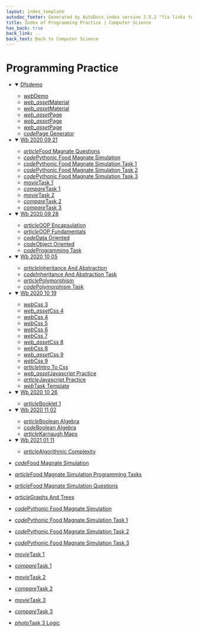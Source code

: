 ```yaml
---
layout: index_template
autodoc_footer: Generated by AutoDocs.index version 2.5.2 "fix links to documents" ⓒ Starwort, 2020
title: Index of Programming Practice | Computer Science
has_back: true
back_link: ..
back_text: Back to Computer Science
---
```


# **Programming Practice**

- <details open><summary><a href='./dfsdemo'>Dfsdemo</a></summary>

  - <a href='./dfsdemo/demo.html'><i title='HTML file' class="material-icons">web</i>Demo</a>
  - <a href='./dfsdemo/material.css'><i title='CSS file' class="material-icons">web_asset</i>Material</a>
  - <a href='./dfsdemo/material.js'><i title='JS file' class="material-icons">web_asset</i>Material</a>
  - <a href='./dfsdemo/page.css'><i title='CSS file' class="material-icons">web_asset</i>Page</a>
  - <a href='./dfsdemo/page.js'><i title='JS file' class="material-icons">web_asset</i>Page</a>
  - <a href='./dfsdemo/page.scss'><i title='SCSS file' class="material-icons">web_asset</i>Page</a>
  - <a href='./dfsdemo/page_generator.py'><i title='PY file' class="material-icons">code</i>Page Generator</a>

  </details>
- <details open><summary><a href='./wb_2020_09_21'>Wb 2020 09 21</a></summary>

  - <a href='./wb_2020_09_21/food_magnate_questions.html'><i title='MD file' class="material-icons">article</i>Food Magnate Questions</a>
  - <a href='./wb_2020_09_21/pythonic_food_magnate_simulation.py'><i title='PY file' class="material-icons">code</i>Pythonic Food Magnate Simulation</a>
  - <a href='./wb_2020_09_21/pythonic_food_magnate_simulation_task_1.py'><i title='PY file' class="material-icons">code</i>Pythonic Food Magnate Simulation Task 1</a>
  - <a href='./wb_2020_09_21/pythonic_food_magnate_simulation_task_2.py'><i title='PY file' class="material-icons">code</i>Pythonic Food Magnate Simulation Task 2</a>
  - <a href='./wb_2020_09_21/pythonic_food_magnate_simulation_task_3.py'><i title='PY file' class="material-icons">code</i>Pythonic Food Magnate Simulation Task 3</a>
  - <a href='./wb_2020_09_21/task_1.cast'><i title='CAST file' class="material-icons">movie</i>Task 1</a>
  - <a href='./wb_2020_09_21/task_1.diff'><i title='DIFF file' class="material-icons">compare</i>Task 1</a>
  - <a href='./wb_2020_09_21/task_2.cast'><i title='CAST file' class="material-icons">movie</i>Task 2</a>
  - <a href='./wb_2020_09_21/task_2.diff'><i title='DIFF file' class="material-icons">compare</i>Task 2</a>
  - <a href='./wb_2020_09_21/task_3.diff'><i title='DIFF file' class="material-icons">compare</i>Task 3</a>

  </details>
- <details open><summary><a href='./wb_2020_09_28'>Wb 2020 09 28</a></summary>

  - <a href='./wb_2020_09_28/OOP_encapsulation.html'><i title='MD file' class="material-icons">article</i>OOP Encapsulation</a>
  - <a href='./wb_2020_09_28/OOP_fundamentals.html'><i title='MD file' class="material-icons">article</i>OOP Fundamentals</a>
  - <a href='./wb_2020_09_28/data_oriented.py'><i title='PY file' class="material-icons">code</i>Data Oriented</a>
  - <a href='./wb_2020_09_28/object_oriented.py'><i title='PY file' class="material-icons">code</i>Object Oriented</a>
  - <a href='./wb_2020_09_28/programming_task.py'><i title='PY file' class="material-icons">code</i>Programming Task</a>

  </details>
- <details open><summary><a href='./wb_2020_10_05'>Wb 2020 10 05</a></summary>

  - <a href='./wb_2020_10_05/inheritance_and_abstraction.html'><i title='MD file' class="material-icons">article</i>Inheritance And Abstraction</a>
  - <a href='./wb_2020_10_05/inheritance_and_abstraction_task.py'><i title='PY file' class="material-icons">code</i>Inheritance And Abstraction Task</a>
  - <a href='./wb_2020_10_05/polymorphism.html'><i title='MD file' class="material-icons">article</i>Polymorphism</a>
  - <a href='./wb_2020_10_05/polymorphism_task.py'><i title='PY file' class="material-icons">code</i>Polymorphism Task</a>

  </details>
- <details open><summary><a href='./wb_2020_10_19'>Wb 2020 10 19</a></summary>

  - <a href='./wb_2020_10_19/css_3.html'><i title='HTML file' class="material-icons">web</i>Css 3</a>
  - <a href='./wb_2020_10_19/css_4.css'><i title='CSS file' class="material-icons">web_asset</i>Css 4</a>
  - <a href='./wb_2020_10_19/css_4.html'><i title='HTML file' class="material-icons">web</i>Css 4</a>
  - <a href='./wb_2020_10_19/css_5.html'><i title='HTML file' class="material-icons">web</i>Css 5</a>
  - <a href='./wb_2020_10_19/css_6.html'><i title='HTML file' class="material-icons">web</i>Css 6</a>
  - <a href='./wb_2020_10_19/css_7.html'><i title='HTML file' class="material-icons">web</i>Css 7</a>
  - <a href='./wb_2020_10_19/css_8.css'><i title='CSS file' class="material-icons">web_asset</i>Css 8</a>
  - <a href='./wb_2020_10_19/css_8.html'><i title='HTML file' class="material-icons">web</i>Css 8</a>
  - <a href='./wb_2020_10_19/css_9.css'><i title='CSS file' class="material-icons">web_asset</i>Css 9</a>
  - <a href='./wb_2020_10_19/css_9.html'><i title='HTML file' class="material-icons">web</i>Css 9</a>
  - <a href='./wb_2020_10_19/intro_to_css.html'><i title='MD file' class="material-icons">article</i>Intro To Css</a>
  - <a href='./wb_2020_10_19/javascript_practice.js'><i title='JS file' class="material-icons">web_asset</i>Javascript Practice</a>
  - <a href='./wb_2020_10_19/javascript_practice.html'><i title='MD file' class="material-icons">article</i>Javascript Practice</a>
  - <a href='./wb_2020_10_19/task_template.html'><i title='HTML file' class="material-icons">web</i>Task Template</a>

  </details>
- <details open><summary><a href='./wb_2020_10_26'>Wb 2020 10 26</a></summary>

  - <a href='./wb_2020_10_26/booklet_1.html'><i title='MD file' class="material-icons">article</i>Booklet 1</a>

  </details>
- <details open><summary><a href='./wb_2020_11_02'>Wb 2020 11 02</a></summary>

  - <a href='./wb_2020_11_02/boolean_algebra.html'><i title='MD file' class="material-icons">article</i>Boolean Algebra</a>
  - <a href='./wb_2020_11_02/boolean_algebra.py'><i title='PY file' class="material-icons">code</i>Boolean Algebra</a>
  - <a href='./wb_2020_11_02/karnaugh_maps.html'><i title='MD file' class="material-icons">article</i>Karnaugh Maps</a>

  </details>
- <details open><summary><a href='./wb_2021_01_11'>Wb 2021 01 11</a></summary>

  - <a href='./wb_2021_01_11/algorithmic_complexity.html'><i title='MD file' class="material-icons">article</i>Algorithmic Complexity</a>

  </details>
- <a href='./food_magnate_simulation.py'><i title='PY file' class="material-icons">code</i>Food Magnate Simulation</a>
- <a href='./food_magnate_simulation_programming_tasks.html'><i title='MD file' class="material-icons">article</i>Food Magnate Simulation Programming Tasks</a>
- <a href='./food_magnate_simulation_questions.html'><i title='MD file' class="material-icons">article</i>Food Magnate Simulation Questions</a>
- <a href='./graphs_and_trees.html'><i title='MD file' class="material-icons">article</i>Graphs And Trees</a>
- <a href='./pythonic_food_magnate_simulation.py'><i title='PY file' class="material-icons">code</i>Pythonic Food Magnate Simulation</a>
- <a href='./pythonic_food_magnate_simulation_task_1.py'><i title='PY file' class="material-icons">code</i>Pythonic Food Magnate Simulation Task 1</a>
- <a href='./pythonic_food_magnate_simulation_task_2.py'><i title='PY file' class="material-icons">code</i>Pythonic Food Magnate Simulation Task 2</a>
- <a href='./pythonic_food_magnate_simulation_task_3.py'><i title='PY file' class="material-icons">code</i>Pythonic Food Magnate Simulation Task 3</a>
- <a href='./task_1.cast'><i title='CAST file' class="material-icons">movie</i>Task 1</a>
- <a href='./task_1.diff'><i title='DIFF file' class="material-icons">compare</i>Task 1</a>
- <a href='./task_2.cast'><i title='CAST file' class="material-icons">movie</i>Task 2</a>
- <a href='./task_2.diff'><i title='DIFF file' class="material-icons">compare</i>Task 2</a>
- <a href='./task_3.cast'><i title='CAST file' class="material-icons">movie</i>Task 3</a>
- <a href='./task_3.diff'><i title='DIFF file' class="material-icons">compare</i>Task 3</a>
- <a href='./task_3_logic.png'><i title='PNG file' class="material-icons">photo</i>Task 3 Logic</a>
